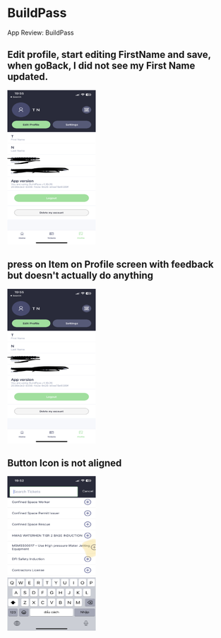 # BuildPass
App Review: BuildPass


## Edit profile, start editing FirstName and save, when goBack, I did not see my First Name updated.
  <img src="assets/profile_screen.jpg" alt="Profile Picture" style="width: 200px; height: 350px;">

## press on Item on Profile screen with feedback but doesn't actually do anything
  <img src="assets/profile_screen.jpg" alt="Profile Picture" style="width: 200px; height: 350px;">

## Button Icon is not aligned
  <img src="assets/search_screen.jpg" alt="Profile Picture" style="width: 200px; height: 350px;">
